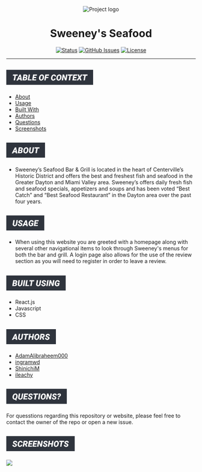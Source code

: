 <p align="center"><img width=200px height=200px alt="Project logo" src="./client/src/imgs/SLogo.jpg" alt="Sweeney's Logo"></p>

<h1 align="center">Sweeney's Seafood</h1>

<div align="center">

[![Status](https://img.shields.io/badge/status-active-success.svg)]()
[![GitHub Issues](https://img.shields.io/github/issues/AdamAlibraheem000/Sweeney-Seafood.svg)](https://github.com/AdamAlibraheem000/Sweeney-Seafood/issues)
[![License](https://img.shields.io/badge/license-MIT-blue.svg)](/LICENSE)

</div>

---

## <img src="https://github.com/teamjuli0/readme-badges/blob/main/themes/clean-dark/menu-categories/table-of-context.png?raw=true" style="height: 40px">

- [About](#about)
- [Usage](#usage)
- [Built With](#built_using)
- [Authors](#authors)
- [Questions](#questions)
- [Screenshots](#screenshots)

## <img id="about" src="https://github.com/teamjuli0/readme-badges/blob/main/themes/clean-dark/menu-categories/about.png?raw=true" style="height: 40px">

- Sweeney’s Seafood Bar & Grill is located in the heart of Centerville’s Historic District and offers the best and freshest fish and seafood in the Greater Dayton and Miami Valley area. Sweeney’s offers daily fresh fish and seafood specials, appetizers and soups and has been voted “Best Catch” and “Best Seafood Restaurant” in the Dayton area over the past four years.

## <img id="usage" src="https://github.com/teamjuli0/readme-badges/blob/main/themes/clean-dark/menu-categories/usage.png?raw=true" style="height: 40px">

- When using this website you are greeted with a homepage along with several other navigational items to look through Sweeney's menus for both the bar and grill. A login page also allows for the use of the review section as you will need to register in order to leave a review.

## <img id="built_using" src="https://github.com/teamjuli0/readme-badges/blob/main/themes/clean-dark/menu-categories/built-using.png?raw=true" style="height: 40px">

- React.js
- Javascript
- CSS

## <img id="authors" src="https://github.com/teamjuli0/readme-badges/blob/main/themes/clean-dark/menu-categories/authors.png?raw=true" style="height: 40px">

- [AdamAlibraheem000](https://github.com/AdamAlibraheem000)
- [ingramwd](https://github.com/ingramwd)
- [ShinichiM](https://github.com/ShinichiM)
- [ileachy](https://github.com/ileachy)

## <img id="questions" src="https://github.com/teamjuli0/readme-badges/blob/main/themes/clean-dark/menu-categories/questions-alt.png?raw=true" style="height: 40px">

For quesstions regarding this repository or website, please feel free to contact the owner of the repo or open a new issue.

## <img id="screenshots" src="https://github.com/teamjuli0/readme-badges/blob/main/themes/clean-dark/menu-categories/screenshots.png?raw=true" style="height: 40px">

<img style="margin: 0 0 15px 0" src="./client/src/imgs/final-ss.jpg" />
